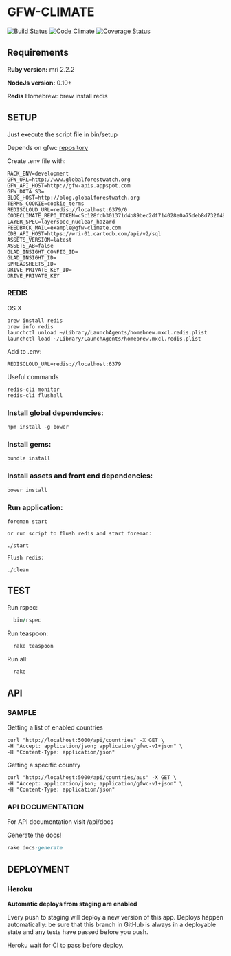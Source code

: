# GFW-CLIMATE #

[![Build Status](https://travis-ci.org/Vizzuality/gfw-climate.svg?branch=develop)](https://travis-ci.org/Vizzuality/gfw-climate) [![Code Climate](https://codeclimate.com/github/Vizzuality/gfw-climate/badges/gpa.svg)](https://codeclimate.com/github/Vizzuality/gfw-climate) [![Coverage Status](https://coveralls.io/repos/Vizzuality/gfw-climate/badge.svg?branch=develop&service=github)](https://coveralls.io/github/Vizzuality/gfw-climate?branch=develop)

## Requirements ##

  **Ruby version:** mri 2.2.2

  **NodeJs version:** 0.10+

  **Redis** Homebrew: brew install redis

## SETUP ##

Just execute the script file in bin/setup

  Depends on gfwc [repository](https://github.com/Vizzuality/gfw-climate)

  Create .env file with:

```
RACK_ENV=development
GFW_URL=http://www.globalforestwatch.org
GFW_API_HOST=http://gfw-apis.appspot.com
GFW_DATA_S3=
BLOG_HOST=http://blog.globalforestwatch.org
TERMS_COOKIE=cookie_terms
REDISCLOUD_URL=redis://localhost:6379/0
CODECLIMATE_REPO_TOKEN=c5c128fcb301371d4b89bec2df714028e0a75deb8d732f49f922626aa84c3524
LAYER_SPEC=layerspec_nuclear_hazard
FEEDBACK_MAIL=example@gfw-climate.com
CDB_API_HOST=https://wri-01.cartodb.com/api/v2/sql
ASSETS_VERSION=latest
ASSETS_AB=false
GLAD_INSIGHT_CONFIG_ID=
GLAD_INSIGHT_ID=
SPREADSHEETS_ID=
DRIVE_PRIVATE_KEY_ID=
DRIVE_PRIVATE_KEY
```

### REDIS ###

OS X
```
brew install redis
brew info redis
launchctl unload ~/Library/LaunchAgents/homebrew.mxcl.redis.plist
launchctl load ~/Library/LaunchAgents/homebrew.mxcl.redis.plist
```
Add to .env:

```
REDISCLOUD_URL=redis://localhost:6379
```
Useful commands

```
redis-cli monitor
redis-cli flushall
```

### Install global dependencies: ###

    npm install -g bower

### Install gems: ###

    bundle install

### Install assets and front end dependencies: ###

    bower install

### Run application: ###

    foreman start

    or run script to flush redis and start foreman:

    ./start

    Flush redis:

    ./clean

## TEST ##

  Run rspec:
  ```ruby
    bin/rspec
  ```
  Run teaspoon:
  ```ruby
    rake teaspoon
  ```
  Run all:
  ```ruby
    rake
  ```

## API ##

### SAMPLE ###

  Getting a list of enabled countries

    curl "http://localhost:5000/api/countries" -X GET \
    -H "Accept: application/json; application/gfwc-v1+json" \
    -H "Content-Type: application/json"

  Getting a specific country

    curl "http://localhost:5000/api/countries/aus" -X GET \
    -H "Accept: application/json; application/gfwc-v1+json" \
    -H "Content-Type: application/json"

### API DOCUMENTATION ###

   For API documentation visit /api/docs

   Generate the docs!

```ruby
rake docs:generate
```

## DEPLOYMENT ##

### Heroku ###

**Automatic deploys from  staging are enabled**

Every push to staging will deploy a new version of this app. Deploys happen automatically: be sure that this branch in GitHub is always in a deployable state and any tests have passed before you push.

Heroku wait for CI to pass before deploy.
